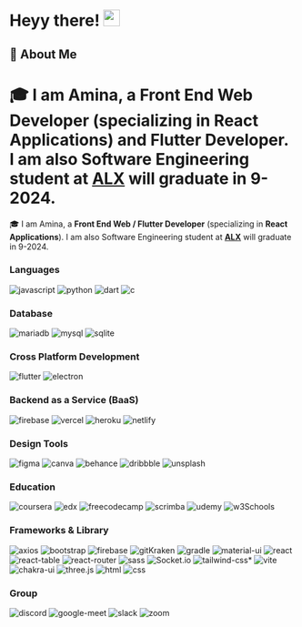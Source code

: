 # Heyy there! <img src="https://media.giphy.com/media/hvRJCLFzcasrR4ia7z/giphy.gif" width="29px" height="29px">

## 🚀 About Me

🎓 I am Amina, a **Front End Web Developer** (specializing in **React Applications**) and **Flutter Developer**. I am also Software Engineering student at [**ALX**](https://www.alxafrica.com/) will graduate in 9-2024.
=======
🎓 I am Amina, a **Front End Web / Flutter Developer** (specializing in **React Applications**). I am also Software Engineering student at [**ALX**](https://www.alxafrica.com/) will graduate in 9-2024.


### Languages

![javascript](https://img.shields.io/badge/JavaScript-323330?style=for-the-badge&logo=javascript&logoColor=F7DF1E)
![python](https://img.shields.io/badge/Python-3776AB?style=for-the-badge&logo=python&logoColor=white)
![dart](https://img.shields.io/badge/Dart-28B6F6?style=for-the-badge&logo=dart&logoColor=white)
![c](https://img.shields.io/badge/C-00599C?style=for-the-badge&logo=c&logoColor=white)

### Database

![mariadb](https://img.shields.io/badge/MariaDB-003545?style=for-the-badge&logo=mariadb&logoColor=white)
![mysql](https://img.shields.io/badge/MySQL-005C84?style=for-the-badge&logo=mysql&logoColor=white)
![sqlite](https://img.shields.io/badge/Sqlite-003B57?style=for-the-badge&logo=sqlite&logoColor=white)

### Cross Platform Development

![flutter](https://img.shields.io/badge/Flutter-28B6F6?style=for-the-badge&logo=flutter&logoColor=white)
![electron](https://img.shields.io/badge/Electron-2C2E3B?style=for-the-badge&logo=electron&logoColor=white)

### Backend as a Service (BaaS)

![firebase](https://img.shields.io/badge/Firebase-ffaa00?style=for-the-badge&logo=Firebase&logoColor=white)
![vercel](https://img.shields.io/badge/Vercel-000000?style=for-the-badge&logo=Vercel&logoColor=white)
![heroku](https://img.shields.io/badge/Heroku-430098?style=for-the-badge&logo=heroku&logoColor=white)
![netlify](https://img.shields.io/badge/Netlify-00C7B7?style=for-the-badge&logo=netlify&logoColor=white)

### Design Tools

![figma](https://img.shields.io/badge/figma-000000?style=for-the-badge&logo=figma&logoColor=white)
![canva](https://img.shields.io/badge/canva-00C4CC?style=for-the-badge&logo=canva&logoColor=white)
![behance](https://img.shields.io/badge/Behance-0054F7?style=for-the-badge&logo=behance&logoColor=white)
![dribbble](https://img.shields.io/badge/Dribbble-EA4C89?style=for-the-badge&logo=dribbble&logoColor=white)
![unsplash](https://img.shields.io/badge/Unsplash-000000?style=for-the-badge&logo=Unsplash&logoColor=white)

### Education

![coursera](https://img.shields.io/badge/Coursera-0056D2?style=for-the-badge&logo=Coursera&logoColor=white)
![edx](https://img.shields.io/badge/Edx-193A3E?style=for-the-badge&logo=edx&logoColor=white)
![freecodecamp](https://img.shields.io/badge/freecodecamp-27273D?style=for-the-badge&logo=freecodecamp&logoColor=white)
![scrimba](https://img.shields.io/badge/scrimba-2B283A?style=for-the-badge&logo=scrimba&logoColor=white)
![udemy](https://img.shields.io/badge/Udemy-EC5252?style=for-the-badge&logo=Udemy&logoColor=white)
![w3Schools](https://img.shields.io/badge/W3Schools-04AA6D?style=for-the-badge&logo=W3Schools&logoColor=white)

### Frameworks & Library

![axios](https://img.shields.io/badge/axios-671ddf?&style=for-the-badge&logo=axios&logoColor=white)
![bootstrap](https://img.shields.io/badge/Bootstrap-563D7C?style=for-the-badge&logo=bootstrap&logoColor=white)
![firebase](https://img.shields.io/badge/firebase-ffca28?style=for-the-badge&logo=firebase&logoColor=black)
![gitKraken](https://img.shields.io/badge/GitKraken-179287?style=for-the-badge&logo=GitKraken&logoColor=white)
![gradle](https://img.shields.io/badge/gradle-02303A?style=for-the-badge&logo=gradle&logoColor=white)
![material-ui](https://img.shields.io/badge/Material%20UI-007FFF?style=for-the-badge&logo=mui&logoColor=white)
![react](https://img.shields.io/badge/React-20232A?style=for-the-badge&logo=react&logoColor=61DAFB)
![react-table](https://img.shields.io/badge/react%20table-FF4154?style=for-the-badge&logo=react%20table&logoColor=white)
![react-router](https://img.shields.io/badge/React_Router-CA4245?style=for-the-badge&logo=react-router&logoColor=white)
![sass](https://img.shields.io/badge/Sass-CC6699?style=for-the-badge&logo=sass&logoColor=white)
![Socket.io](https://img.shields.io/badge/Socket.io-010101?&style=for-the-badge&logo=Socket.io&logoColor=white)
![tailwind-css](https://img.shields.io/badge/Tailwind_CSS-38B2AC?style=for-the-badge&logo=tailwind-css&logoColor=white)*
![vite](https://img.shields.io/badge/Vite-B73BFE?style=for-the-badge&logo=vite&logoColor=FFD62E)
![chakra-ui](https://img.shields.io/badge/Chakra_UI-319795?style=for-the-badge&logo=chakra-ui&logoColor=white)
![three.js](https://img.shields.io/badge/Three.js-000000?style=for-the-badge&logo=three.js&logoColor=white)
![html](https://img.shields.io/badge/HTML5-E34F26?style=for-the-badge&logo=html5&logoColor=white)
![css](https://img.shields.io/badge/CSS3-1572B6?style=for-the-badge&logo=css3&logoColor=white)

### Group

![discord](https://img.shields.io/badge/Discord-5865F2?style=for-the-badge&logo=discord&logoColor=white)
![google-meet](https://img.shields.io/badge/Google%20Meet-00897B?style=for-the-badge&logo=google-meet&logoColor=white)
![slack](https://img.shields.io/badge/Slack-4A154B?style=for-the-badge&logo=slack&logoColor=white)
![zoom](https://img.shields.io/badge/Zoom-2D8CFF?style=for-the-badge&logo=zoom&logoColor=white)
![]()
![]()

